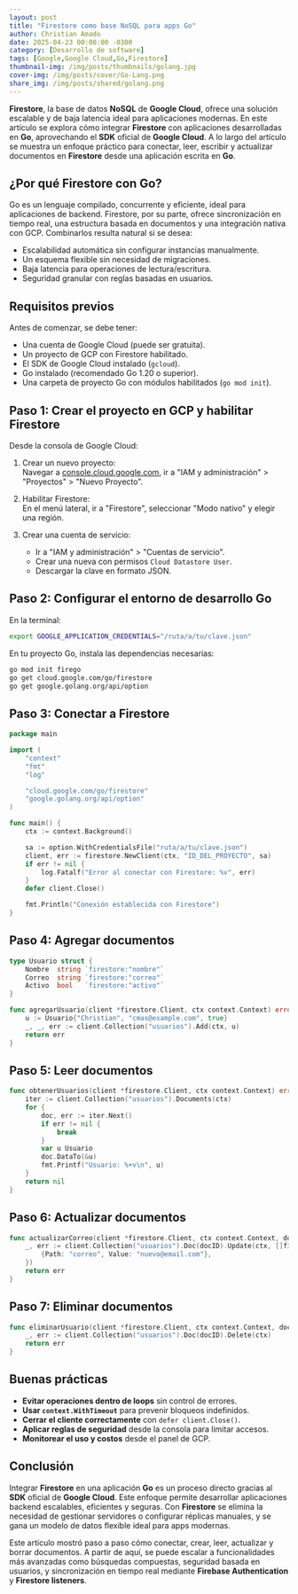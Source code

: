 ```yaml
---
layout: post
title: "Firestore como base NoSQL para apps Go"
author: Christian Amado
date: 2025-04-23 00:00:00 -0300
category: [Desarrollo de software]
tags: [Google,Google Cloud,Go,Firestore]
thumbnail-img: /img/posts/thumbnails/golang.jpg
cover-img: /img/posts/cover/Go-Lang.png
share_img: /img/posts/shared/golang.png
---
```


**Firestore**, la base de datos **NoSQL** de **Google Cloud**, ofrece una solución escalable y de baja latencia ideal para aplicaciones modernas. En este artículo se explora cómo integrar **Firestore** con aplicaciones desarrolladas en **Go**, aprovechando el **SDK** oficial de **Google Cloud**. A lo largo del artículo se muestra un enfoque práctico para conectar, leer, escribir y actualizar documentos en **Firestore** desde una aplicación escrita en **Go**.

<!--more-->

## ¿Por qué Firestore con Go?

Go es un lenguaje compilado, concurrente y eficiente, ideal para aplicaciones de backend. Firestore, por su parte, ofrece sincronización en tiempo real, una estructura basada en documentos y una integración nativa con GCP. Combinarlos resulta natural si se desea:

- Escalabilidad automática sin configurar instancias manualmente.
- Un esquema flexible sin necesidad de migraciones.
- Baja latencia para operaciones de lectura/escritura.
- Seguridad granular con reglas basadas en usuarios.

## Requisitos previos

Antes de comenzar, se debe tener:

- Una cuenta de Google Cloud (puede ser gratuita).
- Un proyecto de GCP con Firestore habilitado.
- El SDK de Google Cloud instalado (`gcloud`).
- Go instalado (recomendado Go 1.20 o superior).
- Una carpeta de proyecto Go con módulos habilitados (`go mod init`).

## Paso 1: Crear el proyecto en GCP y habilitar Firestore

Desde la consola de Google Cloud:

1. Crear un nuevo proyecto:  
   Navegar a [console.cloud.google.com](https://console.cloud.google.com), ir a "IAM y administración" > "Proyectos" > "Nuevo Proyecto".

2. Habilitar Firestore:  
   En el menú lateral, ir a "Firestore", seleccionar "Modo nativo" y elegir una región.

3. Crear una cuenta de servicio:
   - Ir a "IAM y administración" > "Cuentas de servicio".
   - Crear una nueva con permisos `Cloud Datastore User`.
   - Descargar la clave en formato JSON.

## Paso 2: Configurar el entorno de desarrollo Go

En la terminal:

```bash
export GOOGLE_APPLICATION_CREDENTIALS="/ruta/a/tu/clave.json"
```

En tu proyecto Go, instala las dependencias necesarias:

```bash
go mod init firego
go get cloud.google.com/go/firestore
go get google.golang.org/api/option
```

## Paso 3: Conectar a Firestore

```go
package main

import (
	"context"
	"fmt"
	"log"

	"cloud.google.com/go/firestore"
	"google.golang.org/api/option"
)

func main() {
	ctx := context.Background()

	sa := option.WithCredentialsFile("ruta/a/tu/clave.json")
	client, err := firestore.NewClient(ctx, "ID_DEL_PROYECTO", sa)
	if err != nil {
		log.Fatalf("Error al conectar con Firestore: %v", err)
	}
	defer client.Close()

	fmt.Println("Conexión establecida con Firestore")
}
```

## Paso 4: Agregar documentos

```go
type Usuario struct {
	Nombre  string `firestore:"nombre"`
	Correo  string `firestore:"correo"`
	Activo  bool   `firestore:"activo"`
}

func agregarUsuario(client *firestore.Client, ctx context.Context) error {
	u := Usuario{"Christian", "cmas@example.com", true}
	_, _, err := client.Collection("usuarios").Add(ctx, u)
	return err
}
```

## Paso 5: Leer documentos

```go
func obtenerUsuarios(client *firestore.Client, ctx context.Context) error {
	iter := client.Collection("usuarios").Documents(ctx)
	for {
		doc, err := iter.Next()
		if err != nil {
			break
		}
		var u Usuario
		doc.DataTo(&u)
		fmt.Printf("Usuario: %+v\n", u)
	}
	return nil
}
```

## Paso 6: Actualizar documentos

```go
func actualizarCorreo(client *firestore.Client, ctx context.Context, docID string) error {
	_, err := client.Collection("usuarios").Doc(docID).Update(ctx, []firestore.Update{
		{Path: "correo", Value: "nuevo@email.com"},
	})
	return err
}
```

## Paso 7: Eliminar documentos

```go
func eliminarUsuario(client *firestore.Client, ctx context.Context, docID string) error {
	_, err := client.Collection("usuarios").Doc(docID).Delete(ctx)
	return err
}
```

## Buenas prácticas

- **Evitar operaciones dentro de loops** sin control de errores.
- **Usar `context.WithTimeout`** para prevenir bloqueos indefinidos.
- **Cerrar el cliente correctamente** con `defer client.Close()`.
- **Aplicar reglas de seguridad** desde la consola para limitar accesos.
- **Monitorear el uso y costos** desde el panel de GCP.

## Conclusión

Integrar **Firestore** en una aplicación **Go** es un proceso directo gracias al **SDK** oficial de **Google Cloud**. Este enfoque permite desarrollar aplicaciones backend escalables, eficientes y seguras. Con **Firestore** se elimina la necesidad de gestionar servidores o configurar réplicas manuales, y se gana un modelo de datos flexible ideal para apps modernas.

Este artículo mostró paso a paso cómo conectar, crear, leer, actualizar y borrar documentos. A partir de aquí, se puede escalar a funcionalidades más avanzadas como búsquedas compuestas, seguridad basada en usuarios, y sincronización en tiempo real mediante **Firebase Authentication** y **Firestore listeners**.